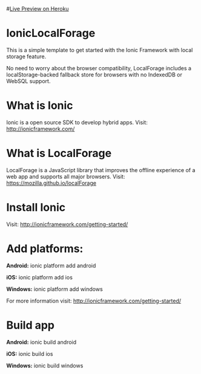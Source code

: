 #[Live Preview on Heroku](http://fathomless-tor-66636.herokuapp.com/)

# IonicLocalForage
This is a simple template to get started with the Ionic Framework with local storage feature. 

No need to worry about the browser compatibility, LocalForage includes a localStorage-backed fallback store for browsers with no IndexedDB or WebSQL support.

# What is Ionic
Ionic is a open source SDK to develop hybrid apps. Visit: http://ionicframework.com/

# What is LocalForage
LocalForage is a JavaScript library that improves the offline experience of a web app and supports all major browsers. Visit: https://mozilla.github.io/localForage

# Install Ionic
Visit: http://ionicframework.com/getting-started/

# Add platforms:
**Android:** ionic platform add android

**iOS:** ionic platform add ios

**Windows:** ionic platform add windows

For more information visit: http://ionicframework.com/getting-started/

# Build app
**Android:** ionic build android

**iOS:** ionic build ios

**Windows:** ionic build windows
